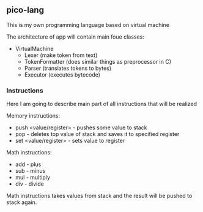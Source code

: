 ## pico-lang

This is my own programming language based on virtual machine

The architecture of app will contain main foue classes:

* VirtualMachine
   * Lexer (make token from text)
   * TokenFormatter (does similar things as preprocessor in C)
   * Parser (translates tokens to bytes)
   * Executor (executes bytecode)

### Instructions

Here I am going to describe main part of all instructions that will be realized

Memory instructions:

* push <value/register> - pushes some value to stack
* pop <register> - deletes top value of stack and saves it to specified register 
* set <register> <value/register> - sets value to register

Math instructions:

* add - plus
* sub - minus
* mul - multiply
* div - divide

Math instructions takes values from stack and the result will be pushed to stack again.
